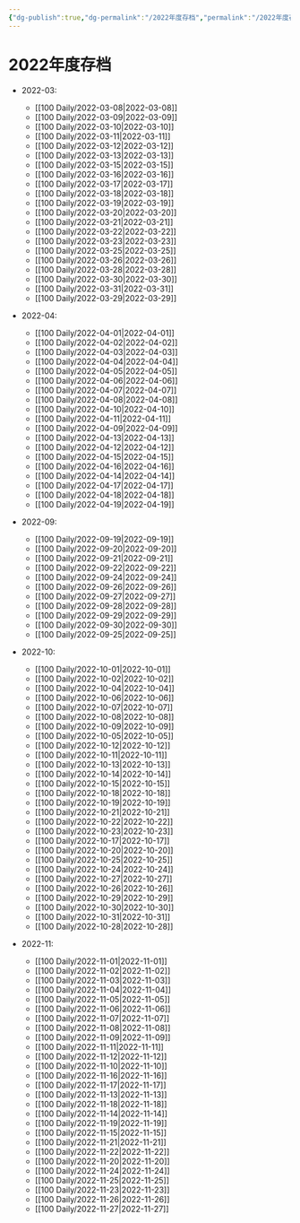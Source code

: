 ```yaml
---
{"dg-publish":true,"dg-permalink":"/2022年度存档","permalink":"/2022年度存档/"}
---
```


# 2022年度存档


- 2022-03: 
    - [[100 Daily/2022-03-08\|2022-03-08]]
    - [[100 Daily/2022-03-09\|2022-03-09]]
    - [[100 Daily/2022-03-10\|2022-03-10]]
    - [[100 Daily/2022-03-11\|2022-03-11]]
    - [[100 Daily/2022-03-12\|2022-03-12]]
    - [[100 Daily/2022-03-13\|2022-03-13]]
    - [[100 Daily/2022-03-15\|2022-03-15]]
    - [[100 Daily/2022-03-16\|2022-03-16]]
    - [[100 Daily/2022-03-17\|2022-03-17]]
    - [[100 Daily/2022-03-18\|2022-03-18]]
    - [[100 Daily/2022-03-19\|2022-03-19]]
    - [[100 Daily/2022-03-20\|2022-03-20]]
    - [[100 Daily/2022-03-21\|2022-03-21]]
    - [[100 Daily/2022-03-22\|2022-03-22]]
    - [[100 Daily/2022-03-23\|2022-03-23]]
    - [[100 Daily/2022-03-25\|2022-03-25]]
    - [[100 Daily/2022-03-26\|2022-03-26]]
    - [[100 Daily/2022-03-28\|2022-03-28]]
    - [[100 Daily/2022-03-30\|2022-03-30]]
    - [[100 Daily/2022-03-31\|2022-03-31]]
    - [[100 Daily/2022-03-29\|2022-03-29]]

- 2022-04: 
    - [[100 Daily/2022-04-01\|2022-04-01]]
    - [[100 Daily/2022-04-02\|2022-04-02]]
    - [[100 Daily/2022-04-03\|2022-04-03]]
    - [[100 Daily/2022-04-04\|2022-04-04]]
    - [[100 Daily/2022-04-05\|2022-04-05]]
    - [[100 Daily/2022-04-06\|2022-04-06]]
    - [[100 Daily/2022-04-07\|2022-04-07]]
    - [[100 Daily/2022-04-08\|2022-04-08]]
    - [[100 Daily/2022-04-10\|2022-04-10]]
    - [[100 Daily/2022-04-11\|2022-04-11]]
    - [[100 Daily/2022-04-09\|2022-04-09]]
    - [[100 Daily/2022-04-13\|2022-04-13]]
    - [[100 Daily/2022-04-12\|2022-04-12]]
    - [[100 Daily/2022-04-15\|2022-04-15]]
    - [[100 Daily/2022-04-16\|2022-04-16]]
    - [[100 Daily/2022-04-14\|2022-04-14]]
    - [[100 Daily/2022-04-17\|2022-04-17]]
    - [[100 Daily/2022-04-18\|2022-04-18]]
    - [[100 Daily/2022-04-19\|2022-04-19]]

- 2022-09: 
    - [[100 Daily/2022-09-19\|2022-09-19]]
    - [[100 Daily/2022-09-20\|2022-09-20]]
    - [[100 Daily/2022-09-21\|2022-09-21]]
    - [[100 Daily/2022-09-22\|2022-09-22]]
    - [[100 Daily/2022-09-24\|2022-09-24]]
    - [[100 Daily/2022-09-26\|2022-09-26]]
    - [[100 Daily/2022-09-27\|2022-09-27]]
    - [[100 Daily/2022-09-28\|2022-09-28]]
    - [[100 Daily/2022-09-29\|2022-09-29]]
    - [[100 Daily/2022-09-30\|2022-09-30]]
    - [[100 Daily/2022-09-25\|2022-09-25]]

- 2022-10: 
    - [[100 Daily/2022-10-01\|2022-10-01]]
    - [[100 Daily/2022-10-02\|2022-10-02]]
    - [[100 Daily/2022-10-04\|2022-10-04]]
    - [[100 Daily/2022-10-06\|2022-10-06]]
    - [[100 Daily/2022-10-07\|2022-10-07]]
    - [[100 Daily/2022-10-08\|2022-10-08]]
    - [[100 Daily/2022-10-09\|2022-10-09]]
    - [[100 Daily/2022-10-05\|2022-10-05]]
    - [[100 Daily/2022-10-12\|2022-10-12]]
    - [[100 Daily/2022-10-11\|2022-10-11]]
    - [[100 Daily/2022-10-13\|2022-10-13]]
    - [[100 Daily/2022-10-14\|2022-10-14]]
    - [[100 Daily/2022-10-15\|2022-10-15]]
    - [[100 Daily/2022-10-18\|2022-10-18]]
    - [[100 Daily/2022-10-19\|2022-10-19]]
    - [[100 Daily/2022-10-21\|2022-10-21]]
    - [[100 Daily/2022-10-22\|2022-10-22]]
    - [[100 Daily/2022-10-23\|2022-10-23]]
    - [[100 Daily/2022-10-17\|2022-10-17]]
    - [[100 Daily/2022-10-20\|2022-10-20]]
    - [[100 Daily/2022-10-25\|2022-10-25]]
    - [[100 Daily/2022-10-24\|2022-10-24]]
    - [[100 Daily/2022-10-27\|2022-10-27]]
    - [[100 Daily/2022-10-26\|2022-10-26]]
    - [[100 Daily/2022-10-29\|2022-10-29]]
    - [[100 Daily/2022-10-30\|2022-10-30]]
    - [[100 Daily/2022-10-31\|2022-10-31]]
    - [[100 Daily/2022-10-28\|2022-10-28]]

- 2022-11: 
    - [[100 Daily/2022-11-01\|2022-11-01]]
    - [[100 Daily/2022-11-02\|2022-11-02]]
    - [[100 Daily/2022-11-03\|2022-11-03]]
    - [[100 Daily/2022-11-04\|2022-11-04]]
    - [[100 Daily/2022-11-05\|2022-11-05]]
    - [[100 Daily/2022-11-06\|2022-11-06]]
    - [[100 Daily/2022-11-07\|2022-11-07]]
    - [[100 Daily/2022-11-08\|2022-11-08]]
    - [[100 Daily/2022-11-09\|2022-11-09]]
    - [[100 Daily/2022-11-11\|2022-11-11]]
    - [[100 Daily/2022-11-12\|2022-11-12]]
    - [[100 Daily/2022-11-10\|2022-11-10]]
    - [[100 Daily/2022-11-16\|2022-11-16]]
    - [[100 Daily/2022-11-17\|2022-11-17]]
    - [[100 Daily/2022-11-13\|2022-11-13]]
    - [[100 Daily/2022-11-18\|2022-11-18]]
    - [[100 Daily/2022-11-14\|2022-11-14]]
    - [[100 Daily/2022-11-19\|2022-11-19]]
    - [[100 Daily/2022-11-15\|2022-11-15]]
    - [[100 Daily/2022-11-21\|2022-11-21]]
    - [[100 Daily/2022-11-22\|2022-11-22]]
    - [[100 Daily/2022-11-20\|2022-11-20]]
    - [[100 Daily/2022-11-24\|2022-11-24]]
    - [[100 Daily/2022-11-25\|2022-11-25]]
    - [[100 Daily/2022-11-23\|2022-11-23]]
    - [[100 Daily/2022-11-26\|2022-11-26]]
    - [[100 Daily/2022-11-27\|2022-11-27]]

